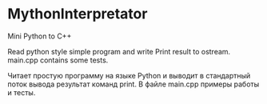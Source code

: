 # MythonInterpretator
Mini Python to C++

Read python style simple program and write Print result to ostream. main.cpp contains some tests.

Читает простую программу на языке Python и выводит в стандартный поток вывода результат команд print. В файле main.cpp примеры работы и тесты. 
